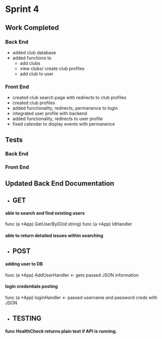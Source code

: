# Sprint 4

## Work Completed

### Back End
- added club database
- added functions to
  -  add clubs
  -  view clubs/ create club profiles
  -  add club to user 

### Front End
- created club search page with redirects to club profiles
- created club profiles 
- added functionality, redirects, permanence to login
- integrated user profile with backend
- added functionality, redirects to user profile
- fixed calendar to display events with permanence


## Tests

### Back End

### Front End

## Updated Back End Documentation
- ## GET
 #### able to search and find existing users
func (a *App) GetUserByID(id string)
func (a *App) IdHandler
#### able to return detailed issues within searching
- ## POST
#### adding user to DB
 func (a *App) AddUserHandler <- gets passed JSON information
#### login credentials posting
func (a *App) loginHandler <- passed username and password creds with JSON
- ## TESTING
#### func HealthCheck returns plain text if API is running.
